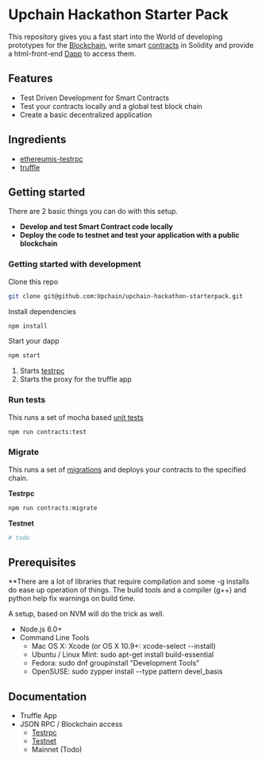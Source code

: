 # Upchain Hackathon Starter Pack

This repository gives you a fast start into the World of developing prototypes for the  [Blockchain](https://en.wikipedia.org/wiki/Block_chain),  write smart [contracts](https://en.wikipedia.org/wiki/Smart_contract) in Solidity and provide a html-front-end [Dapp](http://dapps.ethercasts.com/) to access them.


## Features

* Test Driven Development for Smart Contracts
* Test your contracts locally and a global test block chain
* Create a basic decentralized application

## Ingredients

* [ethereumjs-testrpc](https://github.com/ethereumjs/testrpc)
* [truffle](https://github.com/ConsenSys/truffle/)

## Getting started

There are 2 basic things you can do with this setup.

* **Develop and test Smart Contract code locally**
* **Deploy the code to testnet and test your application with a public blockchain**


### Getting started with development

Clone this repo
```bash
git clone git@github.com:Upchain/upchain-hackathon-starterpack.git
```
Install dependencies

```bash
npm install
```
Start your dapp

```bash
npm start
```

1. Starts [testrpc](https://github.com/ethereumjs/testrpc)
2. Starts the proxy for the truffle app

### Run tests

This runs a set of mocha based [unit tests](./test)

```bash
npm run contracts:test
```

### Migrate

This runs a set of [migrations](./migrations) and deploys your contracts to the specified chain.

**Testrpc**

```bash
npm run contracts:migrate
```

**Testnet**

```bash
# todo
```

## Prerequisites

**There are a lot of libraries that require compilation and some -g installs do ease up operation of things. The build tools and a compiler (g++) and python help fix warnings on build time.

A setup, based on NVM will do the trick as well.

* Node.js 6.0+
* Command Line Tools
  * Mac OS X: Xcode (or OS X 10.9+: xcode-select --install)
  * Ubuntu /  Linux Mint: sudo apt-get install build-essential
  * Fedora: sudo dnf groupinstall "Development Tools"
  * OpenSUSE: sudo zypper install --type pattern devel_basis

## Documentation
  * Truffle App
  * JSON RPC / Blockchain access
    * [Testrpc](./docs/architecture-testrpc.md)
    * [Testnet](./docs/architecture-testnet.md)
    * Mainnet (Todo)
